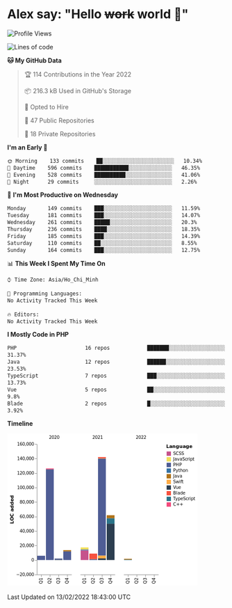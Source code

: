 # Alex say: "Hello ~~work~~ world 🐾"

<!--START_SECTION:waka-->
![Profile Views](http://img.shields.io/badge/Profile%20Views-11-blue)

![Lines of code](https://img.shields.io/badge/From%20Hello%20World%20I%27ve%20Written-381%20Thousand%20lines%20of%20code-blue)

**🐱 My GitHub Data** 

> 🏆 114 Contributions in the Year 2022
 > 
> 📦 216.3 kB Used in GitHub's Storage 
 > 
> 💼 Opted to Hire
 > 
> 📜 47 Public Repositories 
 > 
> 🔑 18 Private Repositories  
 > 
**I'm an Early 🐤** 

```text
🌞 Morning    133 commits    ██░░░░░░░░░░░░░░░░░░░░░░░   10.34% 
🌆 Daytime    596 commits    ███████████░░░░░░░░░░░░░░   46.35% 
🌃 Evening    528 commits    ██████████░░░░░░░░░░░░░░░   41.06% 
🌙 Night      29 commits     ░░░░░░░░░░░░░░░░░░░░░░░░░   2.26%

```
📅 **I'm Most Productive on Wednesday** 

```text
Monday       149 commits    ███░░░░░░░░░░░░░░░░░░░░░░   11.59% 
Tuesday      181 commits    ███░░░░░░░░░░░░░░░░░░░░░░   14.07% 
Wednesday    261 commits    █████░░░░░░░░░░░░░░░░░░░░   20.3% 
Thursday     236 commits    ████░░░░░░░░░░░░░░░░░░░░░   18.35% 
Friday       185 commits    ███░░░░░░░░░░░░░░░░░░░░░░   14.39% 
Saturday     110 commits    ██░░░░░░░░░░░░░░░░░░░░░░░   8.55% 
Sunday       164 commits    ███░░░░░░░░░░░░░░░░░░░░░░   12.75%

```


📊 **This Week I Spent My Time On** 

```text
⌚︎ Time Zone: Asia/Ho_Chi_Minh

💬 Programming Languages: 
No Activity Tracked This Week

🔥 Editors: 
No Activity Tracked This Week

```

**I Mostly Code in PHP** 

```text
PHP                      16 repos            ███████░░░░░░░░░░░░░░░░░░   31.37% 
Java                     12 repos            ██████░░░░░░░░░░░░░░░░░░░   23.53% 
TypeScript               7 repos             ███░░░░░░░░░░░░░░░░░░░░░░   13.73% 
Vue                      5 repos             ██░░░░░░░░░░░░░░░░░░░░░░░   9.8% 
Blade                    2 repos             █░░░░░░░░░░░░░░░░░░░░░░░░   3.92%

```


**Timeline**

![Chart not found](https://raw.githubusercontent.com/alexzvn/alexzvn/main/charts/bar_graph.png) 


 Last Updated on 13/02/2022 18:43:00 UTC
<!--END_SECTION:waka-->

